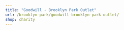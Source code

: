 ```yaml
---
title: "Goodwill - Brooklyn Park Outlet"
url: /brooklyn-park/goodwill-brooklyn-park-outlet/
shop: charity
---
```

